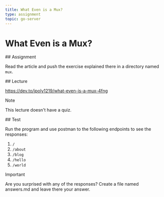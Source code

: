 ```yaml
---
title: What Even is a Mux?
type: assignment
topic: go-server
---
```


# What Even is a Mux?

## Assignment

Read the article and push the exercise explained there in a directory named `mux`.

## Lecture

https://dev.to/jpoly1219/what-even-is-a-mux-4fng

> [!NOTE]
> This lecture doesn't have a quiz.

## Test

Run the program and use postman to the following endpoints to see the responses:

1. `/`
2. `/about`
3. `/blog`
4. `/hello`
5. `/world`

> [!IMPORTANT]
> Are you surprised with any of the responses? Create a file named answers.md and leave there your answer.
